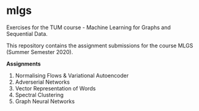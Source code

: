 # mlgs
Exercises for the TUM course - Machine Learning for Graphs and Sequential Data.

This repository contains the assignment submissions for the course MLGS (Summer Semester 2020).

<b>Assignments</b>

1. Normalising Flows & Variational Autoencoder
2. Adverserial Networks
3. Vector Representation of Words
4. Spectral Clustering
5. Graph Neural Networks
